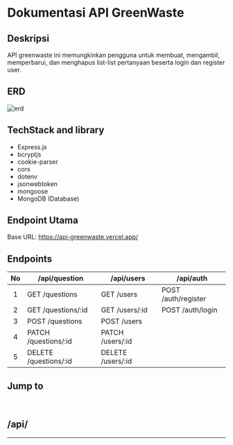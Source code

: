 # Dokumentasi API GreenWaste


## Deskripsi
API greenwaste ini memungkinkan pengguna untuk membuat, mengambil, memperbarui, dan menghapus list-list pertanyaan beserta login dan register user.

## ERD
![erd](https://github.com/FS-16/greenwaste-server/assets/73381115/824f4666-cf7b-4543-ab7f-daed5413316a)





## TechStack and library
- Express.js
- bcryptjs
- cookie-parser
- cors
- dotenv
- jsonwebtoken
- mongoose
- MongoDB (Database)


## Endpoint Utama
Base URL: https://api-greenwaste.vercel.app/


## Endpoints
No      | /api/question          |      /api/users   |  /api/auth          |
|:-----:|------------------------|-------------------|---------------------|
|1      | GET /questions         | GET /users        | POST /auth/register |
|2      | GET /questions/:id     | GET /users/:id    | POST /auth/login    |
|3      | POST /questions        | POST /users       |                     |
|4      | PATCH /questions/:id   | PATCH /users/:id  |                     |
|5      | DELETE /questions/:id  | DELETE /users/:id |                     |


## Jump to

  

<br>

## /api/

<hr>
